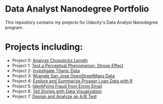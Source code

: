 # Data Analyst Nanodegree Portfolio

This repository contains my projects for Udacity's Data Analyst Nanodegree program.

# Projects including:

- Project 0: [Analyze Chopsticks Length](https://github.com/YanhuaHe/Udacity-Data-Analyst-Nanodegree/tree/master/P0%20-%20Analyze%20Chopstick%20Length)
- Project 1: [Test a Perceptual Phenomenon: Stroop Effect](https://github.com/YanhuaHe/Udacity-Data-Analyst-Nanodegree/blob/master/P1%20-%20Test%20a%20Perceptual%20Phenomenon/Statistical%20Testing%20a%20Stroop%20Task.ipynb)
- Project 2: [Investigate Titanic Data](https://github.com/YanhuaHe/Udacity-Data-Analyst-Nanodegree/blob/master/P2%20-%20Investigate%20Titanic%20Dataset%20with%20NumPy%20and%20Pandas/Titanic%20Data%20Analysis.ipynb)
- Project 3: [Wrangle San Jose OpenStreetMaps Data](https://github.com/YanhuaHe/Udacity-Data-Analyst-Nanodegree/blob/master/P3%20-%20Wrangle%20OpenStreetMap%20Data/Data%20Wrangling%20with%20MongoDB.ipynb)
- Project 4: [Explore and Summarize Prosper Loan Data with R](https://github.com/YanhuaHe/Udacity-Data-Science-Portfolio/tree/master/P4%20-%20Exploratory%20Data%20Analysis%20With%20R)
- Project 5: [Identifying Fraud from Enron Email](https://github.com/YanhuaHe/Udacity-Data-Science-Portfolio/tree/master/P5%20-%20Identify%20Fraud%20from%20Enron%20Email)
- Project 6: [Tell Stories with Data Visualization](https://github.com/YanhuaHe/Udacity-Data-Science-Portfolio/tree/master/P6%20-%20Data%20Visualization%20with%20D3)
- Project 7: [Design and Analyze an A/B Test](https://github.com/YanhuaHe/Udacity-Data-Science-Portfolio/tree/master/P7%20-%20Design%20an%20AB%20Test)
